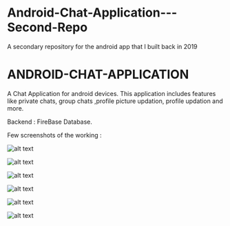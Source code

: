 # Android-Chat-Application---Second-Repo
A secondary repository for the android app that I built back in 2019

# ANDROID-CHAT-APPLICATION
A Chat Application for android devices. This application includes features like private chats, group chats ,profile picture updation, profile updation and more. 

Backend : FireBase Database.

Few screenshots of the working :


![alt text](https://github.com/arvinds97/ANDROID-CHAT-APPLICATION/blob/master/Screenshot_2019-04-13-17-30-53-327_com.example.dell.chaton.png)


![alt text](https://github.com/arvinds97/ANDROID-CHAT-APPLICATION/blob/master/Screenshot_2019-04-13-17-41-47-528_com.example.dell.chaton.png)


![alt text](https://github.com/arvinds97/ANDROID-CHAT-APPLICATION/blob/master/Screenshot_2019-04-13-17-55-13-433_com.example.dell.chaton.png)


![alt text](https://github.com/arvinds97/ANDROID-CHAT-APPLICATION/blob/master/Screenshot_2019-04-13-17-59-23-165_com.example.dell.chaton.png)


![alt text](https://github.com/arvinds97/ANDROID-CHAT-APPLICATION/blob/master/Screenshot_2019-04-13-17-59-13-869_com.example.dell.chaton.png)


![alt text](https://github.com/arvinds97/ANDROID-CHAT-APPLICATION/blob/master/Screenshot_2019-04-13-17-32-19-300_com.example.dell.chaton.png)

